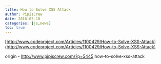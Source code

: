 ```yaml
---
title: How to Solve XSS Attack
author: PipisCrew
date: 2016-05-18
categories: [js,news]
toc: true
---
```


[http://www.codeproject.com/Articles/1100429/How-to-Solve-XSS-Attack](http://www.codeproject.com/Articles/1100429/How-to-Solve-XSS-Attack)

origin - http://www.pipiscrew.com/?p=5445 how-to-solve-xss-attack
